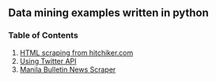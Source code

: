 ## Data mining examples written in python
### Table of Contents
  1. [HTML scraping from hitchiker.com](https://github.com/vuvuzella/data_mining/tree/master/python/html_scraping)
  2. [Using Twitter API](http://alanwsmith.com/using-the-twitter-api-without-3rd-party-libraries)
  3. [Manila Bulletin News Scraper](https://github.com/vuvuzella/data_mining/tree/master/python/news_scrape)
